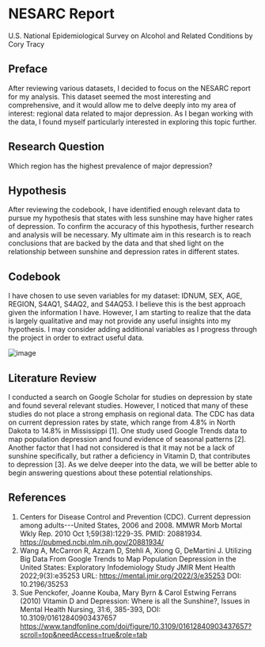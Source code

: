 # NESARC Report
U.S. National Epidemiological Survey on Alcohol and Related Conditions 
by Cory Tracy

## Preface
After reviewing various datasets, I decided to focus on the NESARC report for my analysis. This dataset seemed the most interesting and comprehensive, and it would allow me to delve deeply into my area of interest: regional data related to major depression. As I began working with the data, I found myself particularly interested in exploring this topic further.

## Research Question
Which region has the highest prevalence of major depression?

## Hypothesis
After reviewing the codebook, I have identified enough relevant data to pursue my hypothesis that states with less sunshine may have higher rates of depression. To confirm the accuracy of this hypothesis, further research and analysis will be necessary. My ultimate aim in this research is to reach conclusions that are backed by the data and that shed light on the relationship between sunshine and depression rates in different states.

## Codebook
I have chosen to use seven variables for my dataset: IDNUM, SEX, AGE, REGION, S4AQ1, S4AQ2, and S4AQ53. I believe this is the best approach given the information I have. However, I am starting to realize that the data is largely qualitative and may not provide any useful insights into my hypothesis. I may consider adding additional variables as I progress through the project in order to extract useful data.

![image](https://user-images.githubusercontent.com/113482737/208427184-0520f07b-190a-45e3-b134-e62921f64057.png)

## Literature Review
I conducted a search on Google Scholar for studies on depression by state and found several relevant studies. However, I noticed that many of these studies do not place a strong emphasis on regional data. The CDC has data on current depression rates by state, which range from 4.8% in North Dakota to 14.8% in Mississippi [1]. One study used Google Trends data to map population depression and found evidence of seasonal patterns [2]. Another factor that I had not considered is that it may not be a lack of sunshine specifically, but rather a deficiency in Vitamin D, that contributes to depression [3]. As we delve deeper into the data, we will be better able to begin answering questions about these potential relationships.

## References
1. Centers for Disease Control and Prevention (CDC). Current depression among adults---United States, 2006 and 2008. MMWR Morb Mortal Wkly Rep. 2010 Oct 1;59(38):1229-35. PMID: 20881934. https://pubmed.ncbi.nlm.nih.gov/20881934/
2. Wang A, McCarron R, Azzam D, Stehli A, Xiong G, DeMartini J. Utilizing Big Data From Google Trends to Map Population Depression in the United States: Exploratory Infodemiology Study JMIR Ment Health 2022;9(3):e35253 URL: https://mental.jmir.org/2022/3/e35253 DOI: 10.2196/35253
3. Sue Penckofer, Joanne Kouba, Mary Byrn & Carol Estwing Ferrans (2010) Vitamin D and Depression: Where is all the Sunshine?, Issues in Mental Health Nursing, 31:6, 385-393, DOI: 10.3109/01612840903437657 https://www.tandfonline.com/doi/figure/10.3109/01612840903437657?scroll=top&needAccess=true&role=tab



